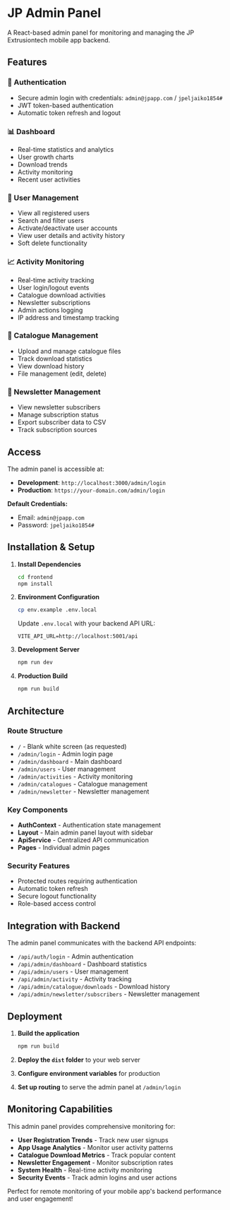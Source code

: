 # JP Admin Panel

A React-based admin panel for monitoring and managing the JP Extrusiontech mobile app backend.

## Features

### 🔐 Authentication
- Secure admin login with credentials: `admin@jpapp.com` / `jpeljaiko1854#`
- JWT token-based authentication
- Automatic token refresh and logout

### 📊 Dashboard
- Real-time statistics and analytics
- User growth charts
- Download trends
- Activity monitoring
- Recent user activities

### 👥 User Management
- View all registered users
- Search and filter users
- Activate/deactivate user accounts
- View user details and activity history
- Soft delete functionality

### 📈 Activity Monitoring
- Real-time activity tracking
- User login/logout events
- Catalogue download activities
- Newsletter subscriptions
- Admin actions logging
- IP address and timestamp tracking

### 📁 Catalogue Management
- Upload and manage catalogue files
- Track download statistics
- View download history
- File management (edit, delete)

### 📧 Newsletter Management
- View newsletter subscribers
- Manage subscription status
- Export subscriber data to CSV
- Track subscription sources

## Access

The admin panel is accessible at:
- **Development**: `http://localhost:3000/admin/login`
- **Production**: `https://your-domain.com/admin/login`

**Default Credentials:**
- Email: `admin@jpapp.com`
- Password: `jpeljaiko1854#`

## Installation & Setup

1. **Install Dependencies**
   ```bash
   cd frontend
   npm install
   ```

2. **Environment Configuration**
   ```bash
   cp env.example .env.local
   ```
   
   Update `.env.local` with your backend API URL:
   ```
   VITE_API_URL=http://localhost:5001/api
   ```

3. **Development Server**
   ```bash
   npm run dev
   ```

4. **Production Build**
   ```bash
   npm run build
   ```

## Architecture

### Route Structure
- `/` - Blank white screen (as requested)
- `/admin/login` - Admin login page
- `/admin/dashboard` - Main dashboard
- `/admin/users` - User management
- `/admin/activities` - Activity monitoring
- `/admin/catalogues` - Catalogue management
- `/admin/newsletter` - Newsletter management

### Key Components
- **AuthContext** - Authentication state management
- **Layout** - Main admin panel layout with sidebar
- **ApiService** - Centralized API communication
- **Pages** - Individual admin pages

### Security Features
- Protected routes requiring authentication
- Automatic token refresh
- Secure logout functionality
- Role-based access control

## Integration with Backend

The admin panel communicates with the backend API endpoints:
- `/api/auth/login` - Admin authentication
- `/api/admin/dashboard` - Dashboard statistics
- `/api/admin/users` - User management
- `/api/admin/activity` - Activity tracking
- `/api/admin/catalogue/downloads` - Download history
- `/api/admin/newsletter/subscribers` - Newsletter management

## Deployment

1. **Build the application**
   ```bash
   npm run build
   ```

2. **Deploy the `dist` folder** to your web server

3. **Configure environment variables** for production

4. **Set up routing** to serve the admin panel at `/admin/login`

## Monitoring Capabilities

This admin panel provides comprehensive monitoring for:
- **User Registration Trends** - Track new user signups
- **App Usage Analytics** - Monitor user activity patterns
- **Catalogue Download Metrics** - Track popular content
- **Newsletter Engagement** - Monitor subscription rates
- **System Health** - Real-time activity monitoring
- **Security Events** - Track admin logins and user actions

Perfect for remote monitoring of your mobile app's backend performance and user engagement!
